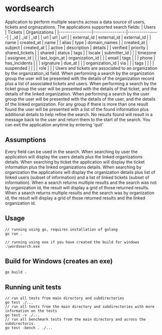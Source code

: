 # wordsearch
Application to perform multiple searchs across a data source of users, tickets and orginazations.
The applications supported search fields:
| Users           | Tickets         | Organizations  |
|-----------------|-----------------|----------------|
| _id             | _id             | _id            |
| url             | url             | url            |
| external_id     | external_id     | external_id    |
| name            | created_at      | name           |
| alias           | type            | domain_names   |
| created_at      | subject         | created_at     |
| active          | description     | details        |
| verified        | priority        | shared_tickets |
| shared          | status          | tags           |
| locale          | submitter_id    |                |
| timezone        | assignee_id     |                |
| last_login_at   | organization_id |                |
| email           | tags            |                |
| phone           | has_incidents   |                |
| signature       | due_at          |                |
| organization_id | via             |                |
| tags            |                 |                |
| suspended       |                 |                |
| role            |                 |                |
Users and tickets are associated to an organization by the organization_id field. 
When performing a search by the organization group the user will be presented with the
details of the organization record plus a list of associated tickets and users.
When performing a search by the ticket group the user will be presented with the details of 
that ticket, and the details of the linked organization.
When performing a search by the user group the user will be presented with the details of the
user, and the details of the linked organization.
For any group if there is more than one result found the user will be presented with a list of
the found information plus additional details to help refine the search.
No results found will result in a message back to the user and return them to the start of the search.
You can exit the application anytime by entering 'quit'

## Assumptions
Every field can be used in the search.
When searching by user the application will display the users details plus the linked organizations details.
When searching by ticket the application will display the ticket information plus the linked organizations details.
When searching by organization the applications will display the organization details plus list of linked users (subset of information) and a list of linked tickets (subset of information).
When a search returns multiple results and the search was not by organization id, the result will display a grid of those returned results.
When a search returns multiple results and the search was by organization id, the result will display a grid of those returned results and the linked organization id.

## Usage
```
// running using go, requires installation of golang
go run .

// running using exe if you have created the build for windows
.\wordsearch.exe
```

## Build for Windows (creates an exe)
```
go build .
```

## Running unit tests
```
// run all tests from main directory and subdirectories
go test ./...
// run all tests from the main directory and subdirectories with more information on the tests
go test -v ./...
// run all benchmark tests from the main directory and across the subdirectoris.
go test -bench . ./...
```